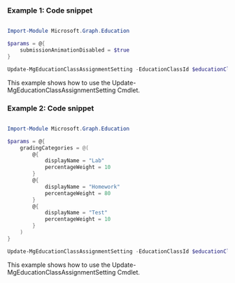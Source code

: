 ### Example 1: Code snippet

```powershell

Import-Module Microsoft.Graph.Education

$params = @{
	submissionAnimationDisabled = $true
}

Update-MgEducationClassAssignmentSetting -EducationClassId $educationClassId -BodyParameter $params

```
This example shows how to use the Update-MgEducationClassAssignmentSetting Cmdlet.

### Example 2: Code snippet

```powershell

Import-Module Microsoft.Graph.Education

$params = @{
	gradingCategories = @(
		@{
			displayName = "Lab"
			percentageWeight = 10
		}
		@{
			displayName = "Homework"
			percentageWeight = 80
		}
		@{
			displayName = "Test"
			percentageWeight = 10
		}
	)
}

Update-MgEducationClassAssignmentSetting -EducationClassId $educationClassId -BodyParameter $params

```
This example shows how to use the Update-MgEducationClassAssignmentSetting Cmdlet.

